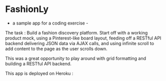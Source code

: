 # FashionLy 
- a sample app for a coding exercise -

The task : 
	Build a fashion discovery platform. Start off with a working product mock, using a Pinterest-like board layout, feeding off a RESTful API backend delivering JSON data via AJAX calls, and using infinite scroll to add content to the page as the user scrolls down.

This was a great opportunity to play around with grid formatting and building a RESTful API backend. 

This app is deployed on Heroku : 
